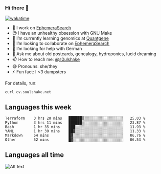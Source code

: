 ### Hi there 👋

[![wakatime](https://wakatime.com/badge/user/08339702-a231-40c4-8838-d449bd2ff951.svg)](https://wakatime.com/@08339702-a231-40c4-8838-d449bd2ff951)

<!--
**soulshake/soulshake** is a ✨ _special_ ✨ repository because its `README.md` (this file) appears on your GitHub profile.

Here are some ideas to get you started:

- 🔭 I’m currently working on ...
- 🌱 I’m currently learning ...
- 👯 I’m looking to collaborate on ...
- 🤔 I’m looking for help with ...
- 💬 Ask me about ...
- 📫 How to reach me: ...
- 😄 Pronouns: ...
- ⚡ Fun fact: ...
-->


- 🔭 I work on [EphemeraSearch](https://www.ephemerasearch.com/)
- 😍 I have an unhealthy obsession with GNU Make
- :dna: I’m currently learning genomics at [Quantgene](https://www.quantgene.com/)
- 👯 I’m looking to collaborate on [EphemeraSearch](https://www.ephemerasearch.com/)
- 🤔 I’m looking for help with German
- 💬 Ask me about old postcards, genealogy, hydroponics, lucid dreaming
- 📫 How to reach me: [@s0ulshake](https://twitter.com/soulshake)
- 😄 Pronouns: she/they
- ⚡ Fun fact: I <3 dumpsters

For details, run:

```
curl cv.soulshake.net
```

## Languages this week

<!--START_SECTION:waka-->

```text
Terraform    3 hrs 20 mins   ██████▒░░░░░░░░░░░░░░░░░░   25.03 %
Python       3 hrs 11 mins   ██████░░░░░░░░░░░░░░░░░░░   23.87 %
Bash         1 hr 35 mins    ███░░░░░░░░░░░░░░░░░░░░░░   11.93 %
YAML         1 hr 30 mins    ██▓░░░░░░░░░░░░░░░░░░░░░░   11.33 %
Markdown     54 mins         █▓░░░░░░░░░░░░░░░░░░░░░░░   06.76 %
Other        52 mins         █▓░░░░░░░░░░░░░░░░░░░░░░░   06.53 %
```

<!--END_SECTION:waka-->

## Languages all time
![Alt text](https://wakatime.com/share/@aj/6aa10b67-a5e9-4fb1-acaf-8692f4385172.svg)
